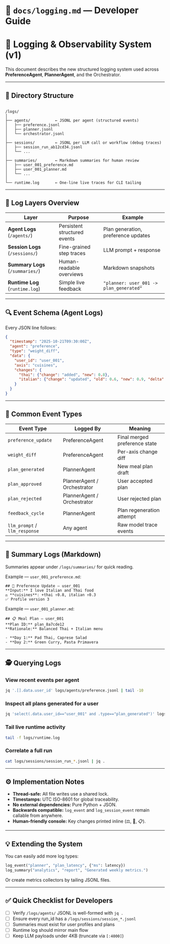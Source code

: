 # 📘 `docs/logging.md` — Developer Guide

# 🧭 Logging & Observability System (v1)

This document describes the new structured logging system used across **PreferenceAgent**, **PlannerAgent**, and the Orchestrator.

---

## 📂 Directory Structure

```

/logs/
│
├── agents/           ← JSONL per agent (structured events)
│   ├── preference.jsonl
│   ├── planner.jsonl
│   └── orchestrator.jsonl
│
├── sessions/         ← JSONL per LLM call or workflow (debug traces)
│   ├── session_run_ab12cd34.jsonl
│   └── ...
│
├── summaries/        ← Markdown summaries for human review
│   ├── user_001_preference.md
│   ├── user_001_planner.md
│   └── ...
│
└── runtime.log       ← One-line live traces for CLI tailing

````

---

## 🧱 Log Layers Overview

| Layer | Purpose | Example |
|-------|----------|---------|
| **Agent Logs** (`/agents/`) | Persistent structured events | Plan generation, preference updates |
| **Session Logs** (`/sessions/`) | Fine-grained step traces | LLM prompt + response |
| **Summary Logs** (`/summaries/`) | Human-readable overviews | Markdown snapshots |
| **Runtime Log** (`runtime.log`) | Simple live feedback | `"planner: user_001 -> plan_generated"` |

---

## 🔍 Event Schema (Agent Logs)

Every JSON line follows:
```json
{
  "timestamp": "2025-10-21T09:30:00Z",
  "agent": "preference",
  "type": "weight_diff",
  "data": {
    "user_id": "user_001",
    "axis": "cuisines",
    "changes": {
      "thai": {"change": "added", "new": 0.8},
      "italian": {"change": "updated", "old": 0.6, "new": 0.9, "delta": 0.3}
    }
  }
}
````

---

## 📑 Common Event Types

| Event Type                    | Logged By                   | Meaning                       |
| ----------------------------- | --------------------------- | ----------------------------- |
| `preference_update`           | PreferenceAgent             | Final merged preference state |
| `weight_diff`                 | PreferenceAgent             | Per-axis change diff          |
| `plan_generated`              | PlannerAgent                | New meal plan draft           |
| `plan_approved`               | PlannerAgent / Orchestrator | User accepted plan            |
| `plan_rejected`               | PlannerAgent / Orchestrator | User rejected plan            |
| `feedback_cycle`              | PlannerAgent                | Plan regeneration attempt     |
| `llm_prompt` / `llm_response` | Any agent                   | Raw model trace events        |

---

## 🧠 Summary Logs (Markdown)

Summaries appear under `/logs/summaries/` for quick reading.

Example — `user_001_preference.md`:

```
## 🧠 Preference Update — user_001
**Input:** I love Italian and Thai food  
⚖️ **cuisines**: +thai ↑0.8, italian ↑0.3  
✅ Profile version 3
```

Example — `user_001_planner.md`:

```
## 📋 Meal Plan — user_001
**Plan ID:** plan_8a7cde12
**Rationale:** Balanced Thai + Italian menu

- **Day 1:** Pad Thai, Caprese Salad
- **Day 2:** Green Curry, Pasta Primavera
```

---

## 🕵️ Querying Logs

### View recent events per agent

```bash
jq '.[].data.user_id' logs/agents/preference.jsonl | tail -10
```

### Inspect all plans generated for a user

```bash
jq 'select(.data.user_id=="user_001" and .type=="plan_generated")' logs/agents/planner.jsonl
```

### Tail live runtime activity

```bash
tail -f logs/runtime.log
```

### Correlate a full run

```bash
cat logs/sessions/session_run_*.jsonl | jq .
```

---

## ⚙️ Implementation Notes

* **Thread-safe:** All file writes use a shared lock.
* **Timestamps:** UTC ISO-8601 for global traceability.
* **No external dependencies:** Pure Python + JSON.
* **Backwards compatible:** `log_event` and `log_session_event` remain callable from anywhere.
* **Human-friendly console:** Key changes printed inline (⚖️, 🧠, 📋).

---

## 💡 Extending the System

You can easily add more log types:

```python
log_event("planner", "plan_latency", {"ms": latency})
log_summary("analytics", "report", "Generated weekly metrics.")
```

Or create metrics collectors by tailing JSONL files.

---

## ✅ Quick Checklist for Developers

* [ ] Verify `/logs/agents/` JSONL is well-formed with `jq .`
* [ ] Ensure every run_id has a `/logs/sessions/session_*.jsonl`
* [ ] Summaries must exist for user profiles and plans
* [ ] Runtime log should mirror main flow
* [ ] Keep LLM payloads under 4KB (truncate via `[:4000]`)
